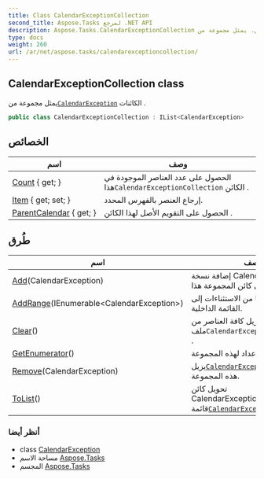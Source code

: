 ```yaml
---
title: Class CalendarExceptionCollection
second_title: Aspose.Tasks لمرجع .NET API
description: Aspose.Tasks.CalendarExceptionCollection فصل. يمثل مجموعة منCalendarException الكائنات .
type: docs
weight: 260
url: /ar/net/aspose.tasks/calendarexceptioncollection/
---
```

## CalendarExceptionCollection class

يمثل مجموعة من[`CalendarException`](../calendarexception/) الكائنات .

```csharp
public class CalendarExceptionCollection : IList<CalendarException>
```

## الخصائص

| اسم | وصف |
| --- | --- |
| [Count](../../aspose.tasks/calendarexceptioncollection/count/) { get; } | الحصول على عدد العناصر الموجودة في هذا`CalendarExceptionCollection` الكائن . |
| [Item](../../aspose.tasks/calendarexceptioncollection/item/) { get; set; } | إرجاع العنصر بالفهرس المحدد. |
| [ParentCalendar](../../aspose.tasks/calendarexceptioncollection/parentcalendar/) { get; } | الحصول على التقويم الأصل لهذا الكائن . |

## طُرق

| اسم | وصف |
| --- | --- |
| [Add](../../aspose.tasks/calendarexceptioncollection/add/)(CalendarException) | إضافة نسخة CalendarException إلى كائن المجموعة هذا. |
| [AddRange](../../aspose.tasks/calendarexceptioncollection/addrange/)(IEnumerable&lt;CalendarException&gt;) | يضيف نطاقًا من الاستثناءات إلى القائمة الداخلية. |
| [Clear](../../aspose.tasks/calendarexceptioncollection/clear/)() | يزيل كافة العناصر من ملف`CalendarExceptionCollection` . |
| [GetEnumerator](../../aspose.tasks/calendarexceptioncollection/getenumerator/)() | إرجاع عداد لهذه المجموعة. |
| [Remove](../../aspose.tasks/calendarexceptioncollection/remove/)(CalendarException) | يزيل[`CalendarException`](../calendarexception/) مثيل من هذه المجموعة. |
| [ToList](../../aspose.tasks/calendarexceptioncollection/tolist/)() | تحويل كائن CalendarExceptionCollection إلى قائمة[`CalendarException`](../calendarexception/) الكائنات . |

### أنظر أيضا

* class [CalendarException](../calendarexception/)
* مساحة الاسم [Aspose.Tasks](../../aspose.tasks/)
* المجسم [Aspose.Tasks](../../)


